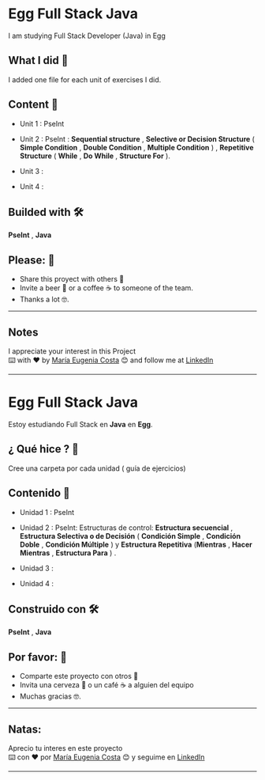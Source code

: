 # Egg Full Stack Java

I am studying Full Stack Developer (Java) in Egg

## What I did 🚀

I added one file for each unit of exercises I did.


## Content 🚀

   * Unit 1 : PseInt
   
   * Unit 2 : PseInt : **Sequential structure** , **Selective or Decision Structure** ( **Simple Condition** , **Double Condition** , **Multiple Condition** ) , **Repetitive Structure** ( **While** , **Do While** , **Structure For** ). 
   
   * Unit 3 :
   
   * Unit 4 :

## Builded with 🛠️

**PseInt** ,  **Java** 
 

## Please: 🎁

* Share this proyect with others 📢
* Invite a beer 🍺 or a coffee ☕  to someone of the team. 
* Thanks a lot 🤓.

---
## Notes
I appreciate your interest in this Project <br/>
⌨️ with ❤️ by [María Eugenia Costa](https://github.com/eugenia1984) 😊 and follow me at [LinkedIn]( http://www.linkedin.com/in/maríaeugeniacosta)

---

# Egg Full Stack Java

Estoy estudiando Full Stack en **Java** en **Egg**.

## ¿ Qué hice ? 🚀

Cree una carpeta por cada unidad ( guía de ejercicios)


## Contenido 🚀

   * Unidad 1 : PseInt
   
   * Unidad 2 : PseInt: Estructuras de control:  **Estructura secuencial** , **Estructura Selectiva o de Decisión** ( **Condición Simple** , **Condición Doble** , **Condición Múltiple** ) y **Estructura Repetitiva** (**Mientras** , **Hacer Mientras** , **Estructura Para** ) .
   
   * Unidad 3 :
   
   * Unidad 4 :

## Construido con 🛠️

**PseInt** ,  **Java** 
 

## Por favor: 🎁

* Comparte este proyecto con otros 📢
* Invita una cerveza 🍺 o un café ☕ a alguien del equipo
* Muchas gracias 🤓.

---
## Natas:
Aprecio tu interes en este proyecto <br/>
⌨️ con ❤️ por [María Eugenia Costa](https://github.com/eugenia1984) 😊 y seguime en  [LinkedIn](http://www.linkedin.com/in/maríaeugeniacosta)

---

